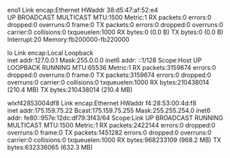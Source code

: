 eno1      Link encap:Ethernet  HWaddr 38:d5:47:af:52:e4  
          UP BROADCAST MULTICAST  MTU:1500  Metric:1
          RX packets:0 errors:0 dropped:0 overruns:0 frame:0
          TX packets:0 errors:0 dropped:0 overruns:0 carrier:0
          collisions:0 txqueuelen:1000 
          RX bytes:0 (0.0 B)  TX bytes:0 (0.0 B)
          Interrupt:20 Memory:fb200000-fb220000 

lo        Link encap:Local Loopback  
          inet addr:127.0.0.1  Mask:255.0.0.0
          inet6 addr: ::1/128 Scope:Host
          UP LOOPBACK RUNNING  MTU:65536  Metric:1
          RX packets:3159674 errors:0 dropped:0 overruns:0 frame:0
          TX packets:3159674 errors:0 dropped:0 overruns:0 carrier:0
          collisions:0 txqueuelen:1000 
          RX bytes:210438014 (210.4 MB)  TX bytes:210438014 (210.4 MB)

wlxf42853004df8 Link encap:Ethernet  HWaddr f4:28:53:00:4d:f8  
          inet addr:175.159.75.22  Bcast:175.159.75.255  Mask:255.255.254.0
          inet6 addr: fe80::957e:12dc:df79:3f43/64 Scope:Link
          UP BROADCAST RUNNING MULTICAST  MTU:1500  Metric:1
          RX packets:2422144 errors:0 dropped:0 overruns:0 frame:0
          TX packets:1451282 errors:0 dropped:0 overruns:0 carrier:0
          collisions:0 txqueuelen:1000 
          RX bytes:968233109 (968.2 MB)  TX bytes:632336065 (632.3 MB)


